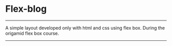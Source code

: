 # Flex-blog
<hr>

A simple layout developed only with html and css using flex box. During the origamid flex box course.

<hr>

